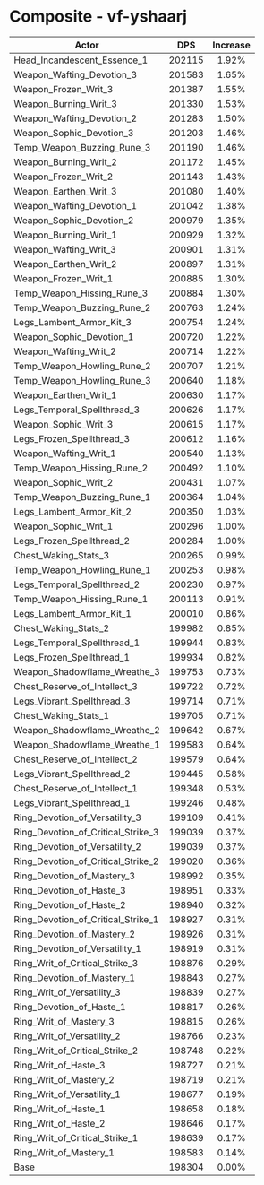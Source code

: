 # Composite - vf-yshaarj
| Actor | DPS | Increase |
|---|:---:|:---:|
|Head_Incandescent_Essence_1|202115|1.92%|
|Weapon_Wafting_Devotion_3|201583|1.65%|
|Weapon_Frozen_Writ_3|201387|1.55%|
|Weapon_Burning_Writ_3|201330|1.53%|
|Weapon_Wafting_Devotion_2|201283|1.50%|
|Weapon_Sophic_Devotion_3|201203|1.46%|
|Temp_Weapon_Buzzing_Rune_3|201190|1.46%|
|Weapon_Burning_Writ_2|201172|1.45%|
|Weapon_Frozen_Writ_2|201143|1.43%|
|Weapon_Earthen_Writ_3|201080|1.40%|
|Weapon_Wafting_Devotion_1|201042|1.38%|
|Weapon_Sophic_Devotion_2|200979|1.35%|
|Weapon_Burning_Writ_1|200929|1.32%|
|Weapon_Wafting_Writ_3|200901|1.31%|
|Weapon_Earthen_Writ_2|200897|1.31%|
|Weapon_Frozen_Writ_1|200885|1.30%|
|Temp_Weapon_Hissing_Rune_3|200884|1.30%|
|Temp_Weapon_Buzzing_Rune_2|200763|1.24%|
|Legs_Lambent_Armor_Kit_3|200754|1.24%|
|Weapon_Sophic_Devotion_1|200720|1.22%|
|Weapon_Wafting_Writ_2|200714|1.22%|
|Temp_Weapon_Howling_Rune_2|200707|1.21%|
|Temp_Weapon_Howling_Rune_3|200640|1.18%|
|Weapon_Earthen_Writ_1|200630|1.17%|
|Legs_Temporal_Spellthread_3|200626|1.17%|
|Weapon_Sophic_Writ_3|200615|1.17%|
|Legs_Frozen_Spellthread_3|200612|1.16%|
|Weapon_Wafting_Writ_1|200540|1.13%|
|Temp_Weapon_Hissing_Rune_2|200492|1.10%|
|Weapon_Sophic_Writ_2|200431|1.07%|
|Temp_Weapon_Buzzing_Rune_1|200364|1.04%|
|Legs_Lambent_Armor_Kit_2|200350|1.03%|
|Weapon_Sophic_Writ_1|200296|1.00%|
|Legs_Frozen_Spellthread_2|200284|1.00%|
|Chest_Waking_Stats_3|200265|0.99%|
|Temp_Weapon_Howling_Rune_1|200253|0.98%|
|Legs_Temporal_Spellthread_2|200230|0.97%|
|Temp_Weapon_Hissing_Rune_1|200113|0.91%|
|Legs_Lambent_Armor_Kit_1|200010|0.86%|
|Chest_Waking_Stats_2|199982|0.85%|
|Legs_Temporal_Spellthread_1|199944|0.83%|
|Legs_Frozen_Spellthread_1|199934|0.82%|
|Weapon_Shadowflame_Wreathe_3|199753|0.73%|
|Chest_Reserve_of_Intellect_3|199722|0.72%|
|Legs_Vibrant_Spellthread_3|199714|0.71%|
|Chest_Waking_Stats_1|199705|0.71%|
|Weapon_Shadowflame_Wreathe_2|199642|0.67%|
|Weapon_Shadowflame_Wreathe_1|199583|0.64%|
|Chest_Reserve_of_Intellect_2|199579|0.64%|
|Legs_Vibrant_Spellthread_2|199445|0.58%|
|Chest_Reserve_of_Intellect_1|199348|0.53%|
|Legs_Vibrant_Spellthread_1|199246|0.48%|
|Ring_Devotion_of_Versatility_3|199109|0.41%|
|Ring_Devotion_of_Critical_Strike_3|199039|0.37%|
|Ring_Devotion_of_Versatility_2|199039|0.37%|
|Ring_Devotion_of_Critical_Strike_2|199020|0.36%|
|Ring_Devotion_of_Mastery_3|198992|0.35%|
|Ring_Devotion_of_Haste_3|198951|0.33%|
|Ring_Devotion_of_Haste_2|198940|0.32%|
|Ring_Devotion_of_Critical_Strike_1|198927|0.31%|
|Ring_Devotion_of_Mastery_2|198926|0.31%|
|Ring_Devotion_of_Versatility_1|198919|0.31%|
|Ring_Writ_of_Critical_Strike_3|198876|0.29%|
|Ring_Devotion_of_Mastery_1|198843|0.27%|
|Ring_Writ_of_Versatility_3|198839|0.27%|
|Ring_Devotion_of_Haste_1|198817|0.26%|
|Ring_Writ_of_Mastery_3|198815|0.26%|
|Ring_Writ_of_Versatility_2|198766|0.23%|
|Ring_Writ_of_Critical_Strike_2|198748|0.22%|
|Ring_Writ_of_Haste_3|198727|0.21%|
|Ring_Writ_of_Mastery_2|198719|0.21%|
|Ring_Writ_of_Versatility_1|198677|0.19%|
|Ring_Writ_of_Haste_1|198658|0.18%|
|Ring_Writ_of_Haste_2|198646|0.17%|
|Ring_Writ_of_Critical_Strike_1|198639|0.17%|
|Ring_Writ_of_Mastery_1|198583|0.14%|
|Base|198304|0.00%|

